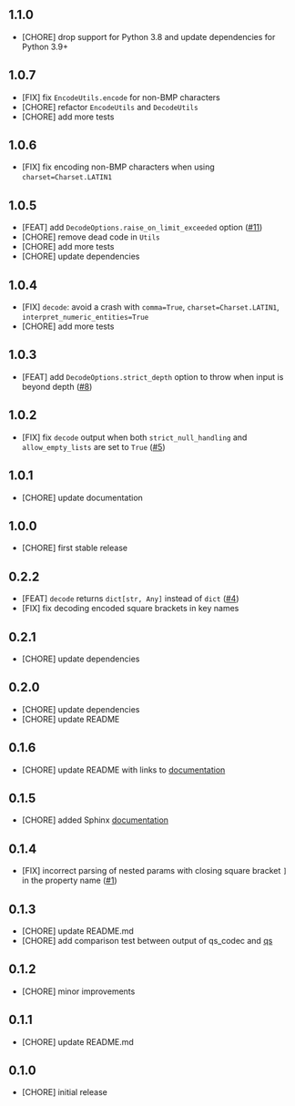 ## 1.1.0

* [CHORE] drop support for Python 3.8 and update dependencies for Python 3.9+

## 1.0.7

* [FIX] fix `EncodeUtils.encode` for non-BMP characters
* [CHORE] refactor `EncodeUtils` and `DecodeUtils`
* [CHORE] add more tests

## 1.0.6

* [FIX] fix encoding non-BMP characters when using `charset=Charset.LATIN1`

## 1.0.5

* [FEAT] add `DecodeOptions.raise_on_limit_exceeded` option ([#11](https://github.com/techouse/qs_codec/pull/11))
* [CHORE] remove dead code in `Utils`
* [CHORE] add more tests
* [CHORE] update dependencies


## 1.0.4

* [FIX] `decode`: avoid a crash with `comma=True`, `charset=Charset.LATIN1`, `interpret_numeric_entities=True`
* [CHORE] add more tests

## 1.0.3

* [FEAT] add `DecodeOptions.strict_depth` option to throw when input is beyond depth ([#8](https://github.com/techouse/qs_codec/pull/8))

## 1.0.2

* [FIX] fix `decode` output when both `strict_null_handling` and `allow_empty_lists` are set to `True` ([#5](https://github.com/techouse/qs_codec/pull/5))

## 1.0.1

* [CHORE] update documentation

## 1.0.0

* [CHORE] first stable release

## 0.2.2

* [FEAT] `decode` returns `dict[str, Any]` instead of `dict` ([#4](https://github.com/techouse/qs_codec/pull/4))
* [FIX] fix decoding encoded square brackets in key names

## 0.2.1

* [CHORE] update dependencies

## 0.2.0

* [CHORE] update dependencies
* [CHORE] update README

## 0.1.6

* [CHORE] update README with links to [documentation](https://techouse.github.io/qs_codec/)

## 0.1.5

* [CHORE] added Sphinx [documentation](https://techouse.github.io/qs_codec/)

## 0.1.4

* [FIX] incorrect parsing of nested params with closing square bracket `]` in the property name ([#1](https://github.com/techouse/qs_codec/pull/1))

## 0.1.3

* [CHORE] update README.md
* [CHORE] add comparison test between output of qs_codec and [qs](https://www.npmjs.com/package/qs)

## 0.1.2

* [CHORE] minor improvements

## 0.1.1

* [CHORE] update README.md

## 0.1.0

* [CHORE] initial release